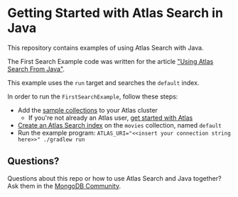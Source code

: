 # Getting Started with Atlas Search in Java

This repository contains examples of using Atlas Search with Java.

The First Search Example code was written for the article ["Using Atlas Search From Java"](https://www.mongodb.com/developer/products/atlas/atlas-search-java/).

This example uses the `run` target and searches the `default` index.

In order to run the `FirstSearchExample`, follow these steps:

  * Add the [sample collections](https://www.mongodb.com/docs/atlas/sample-data/) to your Atlas cluster
    * If you're not already an Atlas user, [get started with Atlas](https://www.mongodb.com/docs/atlas/getting-started/)
  * [Create an Atlas Search index](https://www.mongodb.com/docs/atlas/atlas-search/tutorial/create-index/) on the `movies` collection, named `default`
  * Run the example program:
    `ATLAS_URI="<<insert your connection string here>>" ./gradlew run`

## Questions?

Questions about this repo or how to use Atlas Search and Java together?  Ask them in the [MongoDB Community](https://community.mongodb.com).